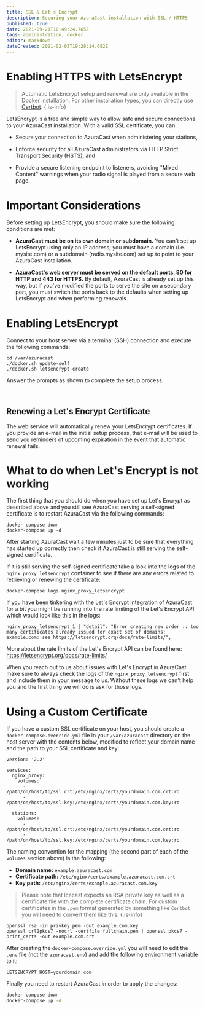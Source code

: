 ```yaml
---
title: SSL & Let's Encrypt
description: Securing your AzuraCast installation with SSL / HTTPS
published: true
date: 2021-09-21T10:49:24.765Z
tags: administration, docker
editor: markdown
dateCreated: 2021-02-05T19:28:14.682Z
---
```


# Enabling HTTPS with LetsEncrypt

> Automatic LetsEncrypt setup and renewal are only available in the Docker installation. For other installation types, you can directly use [Certbot](https://certbot.eff.org/).
{.is-info}

LetsEncrypt is a free and simple way to allow safe and secure connections to your AzuraCast installation. With a valid SSL certificate, you can:

- Secure your connection to AzuraCast when administering your stations,

- Enforce security for all AzuraCast administrators via HTTP Strict Transport Security (HSTS), and

- Provide a secure listening endpoint to listeners, avoiding "Mixed Content" warnings when your radio signal is played from a secure web page.

# Important Considerations

Before setting up LetsEncrypt, you should make sure the following conditions are met:

- **AzuraCast must be on its own domain or subdomain.** You can't set up LetsEncrypt using only an IP address; you must have a domain (i.e. mysite.com) or a subdomain (radio.mysite.com) set up to point to your AzuraCast installation.

- **AzuraCast's web server must be served on the default ports, 80 for HTTP and 443 for HTTPS.** By default, AzuraCast is already set up this way, but if you've modified the ports to serve the site on a secondary port, you must switch the ports back to the defaults when setting up LetsEncrypt and when performing renewals.

# Enabling LetsEncrypt

Connect to your host server via a terminal (SSH) connection and execute the following commands:

```
cd /var/azuracast
./docker.sh update-self
./docker.sh letsencrypt-create
```

Answer the prompts as shown to complete the setup process.

<br>

## Renewing a Let's Encrypt Certificate

The web service will automatically renew your LetsEncrypt certificates. If you provide an e-mail in the initial setup process, that e-mail will be used to send you reminders of upcoming expiration in the event that automatic renewal fails.

# What to do when Let's Encrypt is not working

The first thing that you should do when you have set up Let's Encrypt as described above and you still see AzuraCast serving a self-signed certificate is to restart AzuraCast via the following commands:

```
docker-compose down
docker-compose up -d
```

After starting AzuraCast wait a few minutes just to be sure that everything has started up correctly then check if AzuraCast is still serving the self-signed certificate.

If it is still serving the self-signed certificate take a look into the logs of the `nginx_proxy_letsencrypt` container to see if there are any errors related to retrieving or renewing the certificate:

```
docker-compose logs nginx_proxy_letsencrypt
```

If you have been tinkering with the Let's Encrypt integration of AzuraCast for a bit you might be running into the rate limiting of the Let's Encrypt API which would look like this in the logs:

```
nginx_proxy_letsencrypt_1 | "detail": "Error creating new order :: too many certificates already issued for exact set of domains: example.com: see https://letsencrypt.org/docs/rate-limits/",
```

More about the rate limits of the Let's Encrypt API can be found here: https://letsencrypt.org/docs/rate-limits/

When you reach out to us about issues with Let's Encrypt in AzuraCast make sure to always check the logs of the `nginx_proxy_letsencrypt` first and include them in your message to us. Without these logs we can't help you and the first thing we will do is ask for those logs.

# Using a Custom Certificate

If you have a custom SSL certificate on your host, you should create a `docker-compose.override.yml` file in your `/var/azuracast` directory on the host server with the contents below, modified to reflect your domain name and the path to your SSL certificate and key:

```
version: '2.2'

services:
  nginx_proxy:
    volumes:
      - /path/on/host/to/ssl.crt:/etc/nginx/certs/yourdomain.com.crt:ro
      - /path/on/host/to/ssl.key:/etc/nginx/certs/yourdomain.com.key:ro

  stations:
    volumes:
      - /path/on/host/to/ssl.crt:/etc/nginx/certs/yourdomain.com.crt:ro
      - /path/on/host/to/ssl.key:/etc/nginx/certs/yourdomain.com.key:ro
```
      
The naming convention for the mapping (the second part of each of the `volumes` section above) is the following:

- **Domain name:** `example.azuracast.com`
- **Certificate path:** `/etc/nginx/certs/example.azuracast.com.crt`
- **Key path:** `/etc/nginx/certs/example.azuracast.com.key`

> Please note that Icecast expects an RSA private key as well as a certificate file with the complete certificate chain. For custom certificates in the `.pem` format generated by something like `Certbot` you will need to convert them like this:
> {.is-info}
```
openssl rsa -in privkey.pem -out example.com.key
openssl crl2pkcs7 -nocrl -certfile fullchain.pem | openssl pkcs7 -print_certs -out example.com.crt
```

After creating the `docker-compose.override.yml` you will need to edit the `.env` file (not the `azuracast.env`) and add the following environment variable to it:

```
LETSENCRYPT_HOST=yourdomain.com
```

Finally you need to restart AzuraCast in order to apply the changes:

```bash
docker-compose down
docker-compose up -d
```